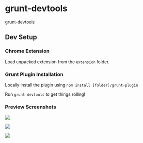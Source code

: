 grunt-devtools
==============

grunt-devtools



## Dev Setup

### Chrome Extension

Load unpacked extension from the `extension` folder.

### Grunt Plugin Installation

Locally install the plugin using `npm install [folder]/grunt-plugin`

Run `grunt devtools` to get things rolling!


### Preview Screenshots

![](http://v14d.com/i/512d9cc72f55d.jpg)

![](http://v14d.com/i/512d9d063f584.jpg)

![](http://v14d.com/i/512d79e6a08e9.png)
